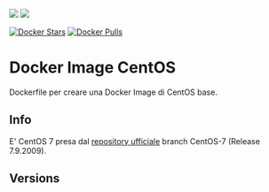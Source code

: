 [![](https://images.microbadger.com/badges/image/scolagreco/docker-centos.svg)](https://microbadger.com/images/scolagreco/docker-centos "Get your own image badge on microbadger.com") 
[![](https://images.microbadger.com/badges/commit/scolagreco/docker-centos.svg)](https://microbadger.com/images/scolagreco/docker-centos "Get your own commit badge on microbadger.com")

[![Docker Stars](https://img.shields.io/docker/stars/scolagreco/docker-centos.svg)](https://hub.docker.com/r/scolagreco/docker-centos/)
[![Docker Pulls](https://img.shields.io/docker/pulls/scolagreco/docker-centos.svg)](https://hub.docker.com/r/scolagreco/docker-centos/)


# Docker Image CentOS

Dockerfile per creare una Docker Image di CentOS base.

## Info

E' CentOS 7 presa dal [repository ufficiale](https://github.com/CentOS/sig-cloud-instance-images/tree/CentOS-7-x86_64/docker) branch CentOS-7 (Release 7.9.2009).

## Versions


